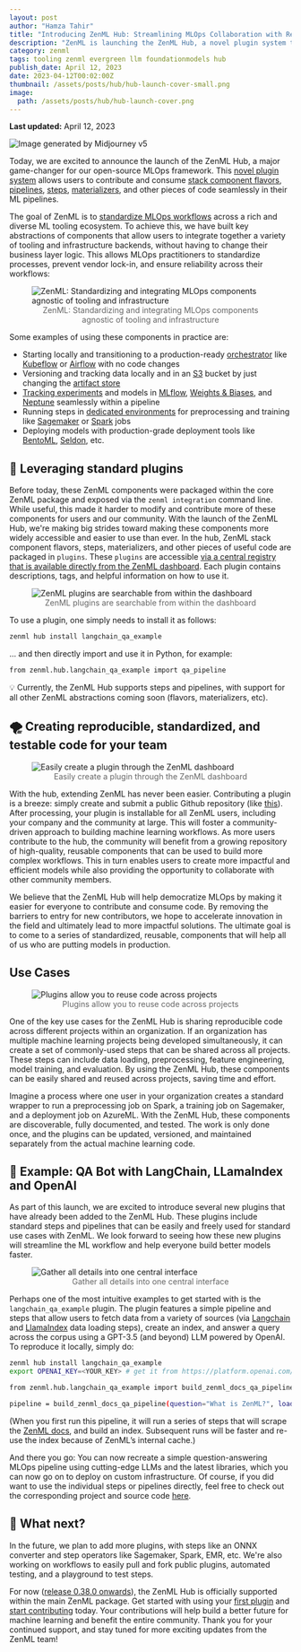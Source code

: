 ```yaml
---
layout: post
author: "Hamza Tahir"
title: "Introducing ZenML Hub: Streamlining MLOps Collaboration with Reusable Components"
description: "ZenML is launching the ZenML Hub, a novel plugin system that allows users to contribute and consume stack component flavors, pipelines, steps, materializers, and other pieces of code seamlessly in their ML pipelines."
category: zenml
tags: tooling zenml evergreen llm foundationmodels hub
publish_date: April 12, 2023
date: 2023-04-12T00:02:00Z
thumbnail: /assets/posts/hub/hub-launch-cover-small.png
image:
  path: /assets/posts/hub/hub-launch-cover.png
---
```


**Last updated:** April 12, 2023

![*Image generated by [Midjourney v5](https://www.midjourney.com/)*](/assets/posts/hub/hub-launch-cover.png)

Today, we are excited to announce the launch of the ZenML Hub, a major game-changer for our open-source MLOps framework. This [novel plugin system](https://docs.zenml.io/starter-guide/collaborate/zenml-hub) allows users to contribute and consume [stack component flavors](https://docs.zenml.io/component-gallery/categories), [pipelines](https://docs.zenml.io/starter-guide/pipelines), [steps](https://docs.zenml.io/starter-guide/pipelines/parameters-and-caching), [materializers](https://docs.zenml.io/advanced-guide/pipelines/materializers), and other pieces of code seamlessly in their ML pipelines.

The goal of ZenML is to [standardize MLOps workflows](https://blog.zenml.io/zenml-mlops-framework/) across a rich and diverse ML tooling ecosystem. To achieve this, we have built key abstractions of components that allow users to integrate together a variety of tooling and infrastructure backends, without having to change their business layer logic. This allows MLOps practitioners to standardize processes, prevent vendor lock-in, and ensure reliability across their workflows:


<figure>
  <img src="/assets/posts/hub/hub.png" alt="ZenML: Standardizing and integrating MLOps components agnostic of tooling and infrastructure">
  <figcaption style="text-align:center;font-size:14px;color:#666;">ZenML: Standardizing and integrating MLOps components agnostic of tooling and infrastructure</figcaption>
</figure>

Some examples of using these components in practice are:

- Starting locally and transitioning to a production-ready [orchestrator](https://docs.zenml.io/component-gallery/orchestrators) like [Kubeflow](https://www.kubeflow.org/) or [Airflow](https://airflow.apache.org/) with no code changes
- Versioning and tracking data locally and in an [S3](https://docs.zenml.io/component-gallery/artifact-stores/s3) bucket by just changing the [artifact store](https://docs.zenml.io/component-gallery/artifact-stores)
- [Tracking experiments](https://docs.zenml.io/component-gallery/experiment-trackers) and models in [MLflow](https://docs.zenml.io/component-gallery/experiment-trackers/mlflow), [Weights & Biases](https://docs.zenml.io/component-gallery/experiment-trackers/wandb), and [Neptune](https://docs.zenml.io/component-gallery/experiment-trackers/neptune) seamlessly within a pipeline
- Running steps in [dedicated environments](https://docs.zenml.io/component-gallery/step-operators) for preprocessing and training like [Sagemaker](https://docs.zenml.io/component-gallery/step-operators/sagemaker) or [Spark](https://docs.zenml.io/component-gallery/step-operators/spark-kubernetes) jobs
- Deploying models with production-grade deployment tools like [BentoML](https://docs.zenml.io/component-gallery/model-deployers/bentoml), [Seldon](https://docs.zenml.io/component-gallery/model-deployers/seldon), etc.

## 🔌 Leveraging standard plugins

Before today, these ZenML components were packaged within the core ZenML package and exposed via the `zenml integration` command line. While useful, this made it harder to modify and contribute more of these components for users and our community. With the launch of the ZenML Hub, we're making big strides toward making these components more widely accessible and easier to use than ever. In the hub, ZenML stack component flavors, steps, materializers, and other pieces of useful code are packaged in `plugins`. These `plugins` are accessible [via a central registry that is available directly from the ZenML dashboard](https://docs.zenml.io/starter-guide/collaborate/zenml-hub).  Each plugin contains descriptions, tags, and helpful information on how to use it.

<figure>
  <img src="/assets/posts/hub/hub_search_plugins.gif" alt="ZenML plugins are searchable from within the dashboard">
  <figcaption style="text-align:center;font-size:14px;color:#666;">ZenML plugins are searchable from within the dashboard</figcaption>
</figure>


To use a plugin, one simply needs to install it as follows:

```bash
zenml hub install langchain_qa_example
```

… and then directly import and use it in Python, for example:

```bash
from zenml.hub.langchain_qa_example import qa_pipeline
```

<aside>
💡 Currently, the ZenML Hub supports steps and pipelines, with support for all other ZenML abstractions coming soon (flavors, materializers, etc).
</aside>

## 🌪️ Creating reproducible, standardized, and testable code for your team

<figure>
  <img src="/assets/posts/hub/hub_submit_plugin.gif" alt="Easily create a plugin through the ZenML dashboard">
  <figcaption style="text-align:center;font-size:14px;color:#666;">Easily create a plugin through the ZenML dashboard</figcaption>
</figure>


With the hub, extending ZenML has never been easier. Contributing a plugin is a breeze: simply create and submit a public Github repository (like [this](https://github.com/zenml-io/zenml-hub-plugin-template)). After processing, your plugin is installable for all ZenML users, including your company and the community at large. This will foster a community-driven approach to building machine learning workflows. As more users contribute to the hub, the community will benefit from a growing repository of high-quality, reusable components that can be used to build more complex workflows. This in turn enables users to create more impactful and efficient models while also providing the opportunity to collaborate with other community members.

We believe that the ZenML Hub will help democratize MLOps by making it easier for everyone to contribute and consume code. By removing the barriers to entry for new contributors, we hope to accelerate innovation in the field and ultimately lead to more impactful solutions. The ultimate goal is to come to a series of standardized, reusable, components that will help all of us who are putting models in production.

## Use Cases

<figure>
  <img src="/assets/posts/hub/hub_list_plugins.png" alt="Plugins allow you to reuse code across projects">
  <figcaption style="text-align:center;font-size:14px;color:#666;">Plugins allow you to reuse code across projects</figcaption>
</figure>

<!-- The ZenML Hub is inspired by similar projects such as the [HuggingFace Hub](https://huggingface.co/docs/hub/index),  [Kubeflow Components,](https://github.com/kubeflow/pipelines/tree/master/components) [LlamaIndex Hub,](https://llamahub.ai/) [Langchain Hub, and](https://github.com/hwchase17/langchain-hub) [TFX Add-ons](https://github.com/tensorflow/tfx-addons/tree/main/tfx_addons). The ZenML Hub shares synergies with a lot of these services, and delivers similar value.  -->

One of the key use cases for the ZenML Hub is sharing reproducible code across different projects within an organization. If an organization has multiple machine learning projects being developed simultaneously, it can create a set of commonly-used steps that can be shared across all projects. These steps can include data loading, preprocessing, feature engineering, model training, and evaluation. By using the ZenML Hub, these components can be easily shared and reused across projects, saving time and effort.

Imagine a process where one user in your organization creates a standard wrapper to run a preprocessing job on Spark, a training job on Sagemaker, and a deployment job on AzureML. With the ZenML Hub, these components are discoverable, fully documented, and tested. The work is only done once, and the plugins can be updated, versioned, and maintained separately from the actual machine learning code.

## 🤖 Example: QA Bot with LangChain, LLamaIndex and OpenAI

As part of this launch, we are excited to introduce several new plugins that have already been added to the ZenML Hub. These plugins include standard steps and pipelines that can be easily and freely used for standard use cases with ZenML. We look forward to seeing how these new plugins will streamline the ML workflow and help everyone build better models faster.

<figure>
  <img src="/assets/posts/hub/hub_plugin_details.png" alt="Gather all details into one central interface">
  <figcaption style="text-align:center;font-size:14px;color:#666;">Gather all details into one central interface</figcaption>
</figure>

Perhaps one of the most intuitive examples to get started with is the `langchain_qa_example` plugin. The plugin features a simple pipeline and steps that allow users to fetch data from a variety of sources (via [Langchain](https://github.com/hwchase17/langchain) and [LlamaIndex](https://github.com/jerryjliu/llama_index) data loading steps), create an index, and answer a query across the corpus using a GPT-3.5 (and beyond) LLM powered by OpenAI. To reproduce it locally, simply do:

```bash
zenml hub install langchain_qa_example
export OPENAI_KEY=<YOUR_KEY> # get it from https://platform.openai.com/account/api-keys
```

```bash
from zenml.hub.langchain_qa_example import build_zenml_docs_qa_pipeline

pipeline = build_zenml_docs_qa_pipeline(question="What is ZenML?", load_all_paths=False).run()
```

(When you first run this pipeline, it will run a series of steps that will scrape the [ZenML docs](https://docs.zenml.io), and build an index. Subsequent runs will be faster and re-use the index because of ZenML’s internal cache.)

And there you go: You can now recreate a simple question-answering MLOps pipeline using cutting-edge LLMs and the latest libraries, which you can now go on to deploy on custom infrastructure. Of course, if you did want to use the individual steps or pipelines directly, feel free to check out the corresponding project and source code [here]( https://github.com/zenml-io/zenml-projects/tree/main/langchain-qa-hub).

## 📡 What next?

In the future, we plan to add more plugins, with steps like an ONNX converter and step operators like Sagemaker, Spark, EMR, etc. We're also working on workflows to easily pull and fork public plugins, automated testing, and a playground to test steps.

For now ([release 0.38.0 onwards](https://github.com/zenml-io/zenml/releases)),
the ZenML Hub is officially supported within the main ZenML package. Get started
with using your [first
plugin](https://docs.zenml.io/starter-guide/collaborate/zenml-hub) and [start
contributing](https://github.com/zenml-io/zenml-hub-plugin-template) today. Your
contributions will help build a better future for machine learning and benefit
the entire community. Thank you for your continued support, and stay tuned for
more exciting updates from the ZenML team!
